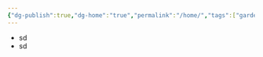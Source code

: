 ```yaml
---
{"dg-publish":true,"dg-home":"true","permalink":"/home/","tags":["gardenEntry"],"dgPassFrontmatter":true}
---
```


- sd
- sd